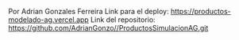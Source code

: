 Por Adrian Gonzales Ferreira
Link para el deploy: https://productos-modelado-ag.vercel.app 
Link del repositorio: https://github.com/AdrianGonzo//ProductosSimulacionAG.git
